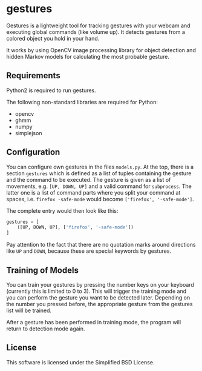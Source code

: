 gestures
========

Gestures is a lightweight tool for tracking gestures with your webcam and 
executing global commands (like volume up). It detects gestures
from a colored object you hold in your hand.

It works by using OpenCV image processing library for object detection
and hidden Markov models for calculating the most probable gesture.


Requirements
------------
Python2 is required to run gestures.

The following non-standard libraries are required for Python:
- opencv
- ghmm
- numpy
- simplejson

Configuration
-------------
You can configure own gestures in the files `models.py`.
At the top, there is a section `gestures` which is defined as a list of
tuples containing the gesture and the command to be executed. The gesture
is given as a list of movements, e.g. `[UP, DOWN, UP]` and a valid
command for `subprocess`. The latter one is a list of command parts where
you split your command at spaces, i.e. `firefox -safe-mode` would become
`['firefox', '-safe-mode']`.

The complete entry would then look like this:

```python
gestures = [
    ([UP, DOWN, UP], ['firefox', '-safe-mode'])
]
```

Pay attention to the fact that there are no quotation marks around directions
like `UP` and `DOWN`, because these are special keywords by gestures.

Training of Models
------------------
You can train your gestures by pressing the number keys on your keyboard
(currently this is limited to 0 to 3). This will trigger the training
mode and you can perform the gesture you want to be detected later.
Depending on the number you pressed before, the appropriate gesture
from the gestures list will be trained.

After a gesture has been performed in training mode, the program will
return to detection mode again.

License
-------
This software is licensed under the Simplified BSD License.
